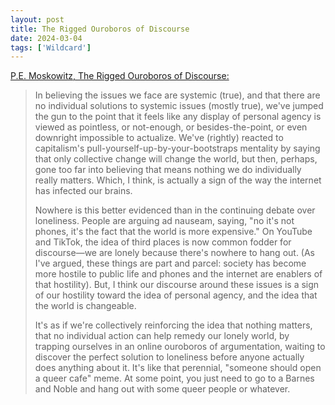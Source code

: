 ```yaml
---
layout: post
title: The Rigged Ouroboros of Discourse
date: 2024-03-04
tags: ['Wildcard']
---
```

[P.E. Moskowitz, The Rigged Ouroboros of Discourse:](https://mentalhellth.xyz/p/the-rigged-ouroboros-of-discourse)

> In believing the issues we face are systemic (true), and that there are no individual solutions to systemic issues (mostly true), we've jumped the gun to the point that it feels like any display of personal agency is viewed as pointless, or not-enough, or besides-the-point, or even downright impossible to actualize. We've (rightly) reacted to capitalism's pull-yourself-up-by-your-bootstraps mentality by saying that only collective change will change the world, but then, perhaps, gone too far into believing that means nothing we do individually really matters. Which, I think, is actually a sign of the way the internet has infected our brains.
>
> Nowhere is this better evidenced than in the continuing debate over loneliness. People are arguing ad nauseam, saying, "no it's not phones, it's the fact that the world is more expensive." On YouTube and TikTok, the idea of third places is now common fodder for discourse—we are lonely because there's nowhere to hang out. (As I've argued, these things are part and parcel: society has become more hostile to public life and phones and the internet are enablers of that hostility). But, I think our discourse around these issues is a sign of our hostility toward the idea of personal agency, and the idea that the world is changeable.
>
> It's as if we're collectively reinforcing the idea that nothing matters, that no individual action can help remedy our lonely world, by trapping ourselves in an online ouroboros of argumentation, waiting to discover the perfect solution to loneliness before anyone actually does anything about it. It's like that perennial, "someone should open a queer cafe" meme. At some point, you just need to go to a Barnes and Noble and hang out with some queer people or whatever.
